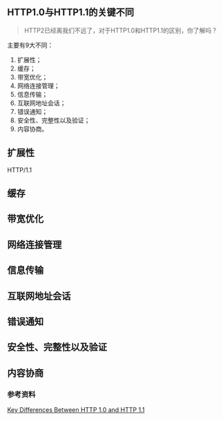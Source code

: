 HTTP1.0与HTTP1.1的关键不同----> HTTP2已经离我们不远了，对于HTTP1.0和HTTP1.1的区别，你了解吗？主要有9大不同：1.  扩展性；2.  缓存；3.  带宽优化；4.  网络连接管理；5.  信息传输；6.  互联网地址会话；7.  错误通知；8.  安全性、完整性以及验证；9.  内容协商。##  扩展性HTTP/1.1##  缓存##  带宽优化##  网络连接管理##  信息传输##  互联网地址会话##  错误通知##  安全性、完整性以及验证##  内容协商### 参考资料[Key Differences Between HTTP 1.0 and HTTP 1.1](http://www8.org/w8-papers/5c-protocols/key/key.html)